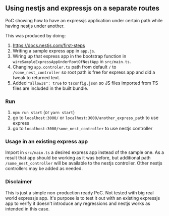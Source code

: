 ## Using nestjs and expressjs on a separate routes
PoC showing how to have an expressjs application under certain path while having nestjs under another. 

This was produced by doing:
1. https://docs.nestjs.com/first-steps
2. Writing a sample express app in `app.js`.
2. Wiring up that express app in the bootstrap function in `wireSampleExpressAppUnderRootOfNestApp` in `src/main.ts`.
3. Changing `app.controler.ts` path from default `/` to `/some_nest_controller` so root path is free for express app and did a tweak to returned text.
4. Added `"allowJs": true` to `tsconfig.json` so JS files imported from TS files are included in the built bundle.

### Run
1. `npm run start` (or `yarn start`)
2. go to `localhost:3000/` or `localhost:3000/another_express_path` to use express
3. go to `localhost:3000/some_nest_controller` to use nestjs controller

### Usage in an existing express app
Import in `src/main.ts` a desired express app instead of the sample one. As a result that app should be working as it was before, but additional path `/some_nest_controller` will be available to the nestjs controller. Other nestjs controllers may be added as needed.

### Disclaimer
This is just a simple non-production ready PoC. Not tested with big real world expressjs app. It's purpose is to test it out with an existing expressjs app to verify it doesn't introduce any regressions and nestjs works as intended in this case. 
